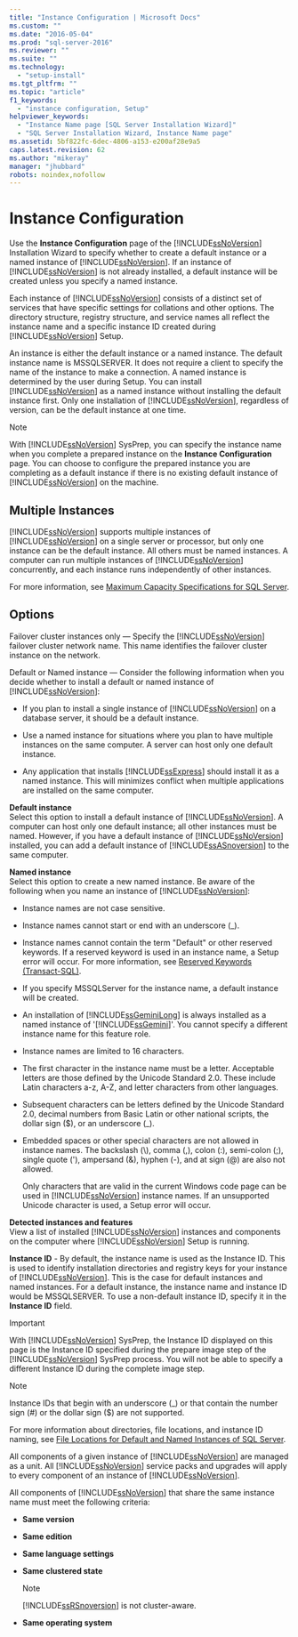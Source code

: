 ```yaml
---
title: "Instance Configuration | Microsoft Docs"
ms.custom: ""
ms.date: "2016-05-04"
ms.prod: "sql-server-2016"
ms.reviewer: ""
ms.suite: ""
ms.technology: 
  - "setup-install"
ms.tgt_pltfrm: ""
ms.topic: "article"
f1_keywords: 
  - "instance configuration, Setup"
helpviewer_keywords: 
  - "Instance Name page [SQL Server Installation Wizard]"
  - "SQL Server Installation Wizard, Instance Name page"
ms.assetid: 5bf822fc-6dec-4806-a153-e200af28e9a5
caps.latest.revision: 62
ms.author: "mikeray"
manager: "jhubbard"
robots: noindex,nofollow
---
```

# Instance Configuration
  Use the **Instance Configuration** page of the [!INCLUDE[ssNoVersion](../a9notintoc/includes/ssnoversion-md.md)] Installation Wizard to specify whether to create a default instance or a named instance of [!INCLUDE[ssNoVersion](../a9notintoc/includes/ssnoversion-md.md)]. If an instance of [!INCLUDE[ssNoVersion](../a9notintoc/includes/ssnoversion-md.md)] is not already installed, a default instance will be created unless you specify a named instance.  
  
 Each instance of [!INCLUDE[ssNoVersion](../a9notintoc/includes/ssnoversion-md.md)] consists of a distinct set of services that have specific settings for collations and other options. The directory structure, registry structure, and service names all reflect the instance name and a specific instance ID created during [!INCLUDE[ssNoVersion](../a9notintoc/includes/ssnoversion-md.md)] Setup.  
  
 An instance is either the default instance or a named instance. The default instance name is MSSQLSERVER. It does not require a client to specify the name of the instance to make a connection. A named instance is determined by the user during Setup. You can install [!INCLUDE[ssNoVersion](../a9notintoc/includes/ssnoversion-md.md)] as a named instance without installing the default instance first. Only one installation of [!INCLUDE[ssNoVersion](../a9notintoc/includes/ssnoversion-md.md)], regardless of version, can be the default instance at one time.  
  
> [!NOTE]  
>  With [!INCLUDE[ssNoVersion](../a9notintoc/includes/ssnoversion-md.md)] SysPrep, you can specify the instance name when you complete a prepared instance on the **Instance Configuration** page. You can choose to configure the prepared instance you are completing as a default instance if there is no existing default instance of [!INCLUDE[ssNoVersion](../a9notintoc/includes/ssnoversion-md.md)] on the machine.  
  
## Multiple Instances  
 [!INCLUDE[ssNoVersion](../a9notintoc/includes/ssnoversion-md.md)] supports multiple instances of [!INCLUDE[ssNoVersion](../a9notintoc/includes/ssnoversion-md.md)] on a single server or processor, but only one instance can be the default instance. All others must be named instances. A computer can run multiple instances of [!INCLUDE[ssNoVersion](../a9notintoc/includes/ssnoversion-md.md)] concurrently, and each instance runs independently of other instances.  
  
 For more information, see [Maximum Capacity Specifications for SQL Server](../sql-server/maximum-capacity-specifications-for-sql-server.md).  
  
## Options  
 Failover cluster instances only — Specify the [!INCLUDE[ssNoVersion](../a9notintoc/includes/ssnoversion-md.md)] failover cluster network name. This name identifies the failover cluster instance on the network.  
  
 Default or Named instance — Consider the following information when you decide whether to install a default or named instance of [!INCLUDE[ssNoVersion](../a9notintoc/includes/ssnoversion-md.md)]:  
  
-   If you plan to install a single instance of [!INCLUDE[ssNoVersion](../a9notintoc/includes/ssnoversion-md.md)] on a database server, it should be a default instance.  
  
-   Use a named instance for situations where you plan to have multiple instances on the same computer. A server can host only one default instance.  
  
-   Any application that installs [!INCLUDE[ssExpress](../a9notintoc/includes/ssexpress-md.md)] should install it as a named instance. This will minimizes conflict when multiple applications are installed on the same computer.  
  
 **Default instance**  
 Select this option to install a default instance of [!INCLUDE[ssNoVersion](../a9notintoc/includes/ssnoversion-md.md)]. A computer can host only one default instance; all other instances must be named. However, if you have a default instance of [!INCLUDE[ssNoVersion](../a9notintoc/includes/ssnoversion-md.md)] installed, you can add a default instance of [!INCLUDE[ssASnoversion](../a9notintoc/includes/ssasnoversion-md.md)] to the same computer.  
  
 **Named instance**  
 Select this option to create a new named instance. Be aware of the following when you name an instance of [!INCLUDE[ssNoVersion](../a9notintoc/includes/ssnoversion-md.md)]:  
  
-   Instance names are not case sensitive.  
  
-   Instance names cannot start or end with an underscore (_).  
  
-   Instance names cannot contain the term "Default" or other reserved keywords. If a reserved keyword is used in an instance name, a Setup error will occur. For more information, see [Reserved Keywords &#40;Transact-SQL&#41;](../t-sql/language-elements/reserved-keywords-transact-sql.md).  
  
-   If you specify MSSQLServer for the instance name, a default instance will be created.  
  
-   An installation of [!INCLUDE[ssGeminiLong](../a9retired/includes/ssgeminilong-md.md)] is always installed as a named instance of '[!INCLUDE[ssGemini](../a9notintoc/includes/ssgemini-md.md)]'. You cannot specify a different instance name for this feature role.  
  
-   Instance names are limited to 16 characters.  
  
-   The first character in the instance name must be a letter. Acceptable letters are those defined by the Unicode Standard 2.0. These include Latin characters a-z, A-Z, and letter characters from other languages.  
  
-   Subsequent characters can be letters defined by the Unicode Standard 2.0, decimal numbers from Basic Latin or other national scripts, the dollar sign ($), or an underscore (_).  
  
-   Embedded spaces or other special characters are not allowed in instance names. The backslash (\\), comma (,), colon (:), semi-colon (;), single quote ('), ampersand (&), hyphen (-), and at sign (@) are also not allowed.  
  
     Only characters that are valid in the current Windows code page can be used in [!INCLUDE[ssNoVersion](../a9notintoc/includes/ssnoversion-md.md)] instance names. If an unsupported Unicode character is used, a Setup error will occur.  
  
 **Detected instances and features**  
 View a list of installed [!INCLUDE[ssNoVersion](../a9notintoc/includes/ssnoversion-md.md)] instances and components on the computer where [!INCLUDE[ssNoVersion](../a9notintoc/includes/ssnoversion-md.md)] Setup is running.  
  
 **Instance ID** - By default, the instance name is used as the Instance ID. This is used to identify installation directories and registry keys for your instance of [!INCLUDE[ssNoVersion](../a9notintoc/includes/ssnoversion-md.md)]. This is the case for default instances and named instances. For a default instance, the instance name and instance ID would be MSSQLSERVER. To use a non-default instance ID, specify it in the **Instance ID** field.  
  
> [!IMPORTANT]  
>  With [!INCLUDE[ssNoVersion](../a9notintoc/includes/ssnoversion-md.md)] SysPrep, the Instance ID displayed on this page is the Instance ID specified during the prepare image step of the [!INCLUDE[ssNoVersion](../a9notintoc/includes/ssnoversion-md.md)] SysPrep process. You will not be able to specify a different Instance ID during the complete image step.  
  
> [!NOTE]  
>  Instance IDs that begin with an underscore (_) or that contain the number sign (#) or the dollar sign ($) are not supported.  
  
 For more information about directories, file locations, and instance ID naming, see [File Locations for Default and Named Instances of SQL Server](../sql-server/install/file-locations-for-default-and-named-instances-of-sql-server.md).  
  
 All components of a given instance of [!INCLUDE[ssNoVersion](../a9notintoc/includes/ssnoversion-md.md)] are managed as a unit. All [!INCLUDE[ssNoVersion](../a9notintoc/includes/ssnoversion-md.md)] service packs and upgrades will apply to every component of an instance of [!INCLUDE[ssNoVersion](../a9notintoc/includes/ssnoversion-md.md)].  
  
 All components of [!INCLUDE[ssNoVersion](../a9notintoc/includes/ssnoversion-md.md)] that share the same instance name must meet the following criteria:  
  
-   **Same version**  
  
-   **Same edition**  
  
-   **Same language settings**  
  
-   **Same clustered state**  
  
    > [!NOTE]  
    >  [!INCLUDE[ssRSnoversion](../a9notintoc/includes/ssrsnoversion-md.md)] is not cluster-aware.  
  
-   **Same operating system**  
  
  